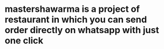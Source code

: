 # mastershawarma is a project of restaurant in which you can send order directly on whatsapp with just one click
